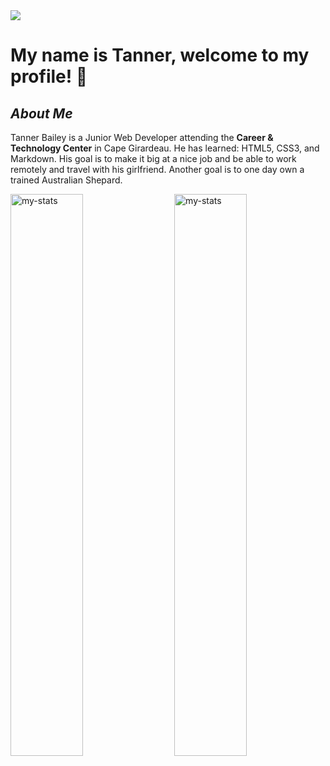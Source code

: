 <img src="https://github.com/TannerB2005/tannerb2005/assets/143013135/2b4add12-4e41-4978-bcb2-a6f61e12ae28" />


# My name is Tanner, welcome to my profile! 👋


## ***About Me***
Tanner Bailey is a Junior Web Developer attending the **Career & Technology Center** in Cape Girardeau. He has learned: HTML5, CSS3, and Markdown. His goal is to make it big at a nice job and be able to work remotely and travel with his girlfriend. Another goal is to one day own a trained Australian Shepard. 

<img alt="my-stats" align="left" width="48%" src="https://github-readme-stats.vercel.app/api?username=tannerb2005&show_icons=true&bg_color=00000000"/>

<img alt="my-stats" align="right" width="48%" src="https://github-readme-stats.vercel.app/api/top-langs/?username=tannerb2005&show_icons&bg_color=00000000&layout=compact" />
